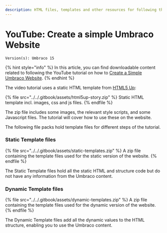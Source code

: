 ```yaml
---
description: HTML files, templates and other resources for following the video tutorial.
---
```


# YouTube: Create a simple Umbraco Website

`Version(s): Umbraco 15`

{% hint style="info" %}
In this article, you can find downloadable content related to following the YouTube tutorial on how to [Create a Simple Umbraco Website](https://youtu.be/_Is_bk2xnKg).
{% endhint %}

The video tutorial uses a static HTML template from [HTML5 Up](https://html5up.net/):

{% file src="../../.gitbook/assets/html5up-story.zip" %}
Static HTML template incl. images, css and js files.
{% endfile %}

The zip file includes some images, the relevant style scripts, and some Javascript files. The tutorial will cover how to use these on the website.

The following file packs hold template files for different steps of the tutorial.

### Static Template files

{% file src="../../.gitbook/assets/static-templates.zip" %}
A zip file containing the template files used for the static version of the website.
{% endfile %}

The Static Template files hold all the static HTML and structure code but do not have any information from the Umbraco content.

### Dynamic Template files

{% file src="../../.gitbook/assets/dynamic-templates.zip" %}
A zip file containing the template files used for the dynamic version of the website.
{% endfile %}

The Dynamic Template files add all the dynamic values to the HTML structure, enabling you to use the Umbraco content.
